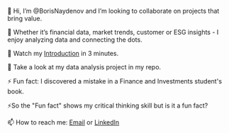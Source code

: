 👋 Hi, I’m @BorisNaydenov and  I’m looking to collaborate on projects that bring value. 

🌱 Whether it’s financial data, market trends, customer or ESG insights - I enjoy analyzing data and connecting the dots.

 
 👀 Watch my [Introduction](https://www.loom.com/share/95ff920cdbb74a68be7bc9529dabd54d?sid=29007d6a-938c-493a-a4e1-0d84d8c25cc5)  in 3 minutes.

 👀 Take a look at my data analysis project in my repo.

 
  

 
 

 
⚡ Fun fact: I discovered a mistake in a Finance and Investments student's book. 

⚡So the "Fun fact" shows my critical thinking skill but is it a fun fact?

 📫 How to reach me: <a href="mailto:borissnaydenov@gmail.com">Email</a> or <a href="https://www.linkedin.com/in/boris-naydenov/">LinkedIn</a> 


<!---
BorisNaydenov/BorisNaydenov is a ✨ special ✨ repository because its `README.md` (this file) appears on your GitHub profile.
You can click the Preview link to take a look at your changes.
--->
